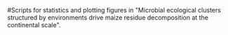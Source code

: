 #Scripts for statistics and plotting figures in "Microbial ecological clusters structured by environments drive maize residue decomposition at the continental scale".
